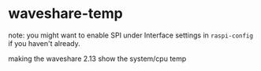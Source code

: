 # waveshare-temp

note: you might want to enable SPI under Interface settings in `raspi-config` if you haven't already.

making the waveshare 2.13 show the system/cpu temp
